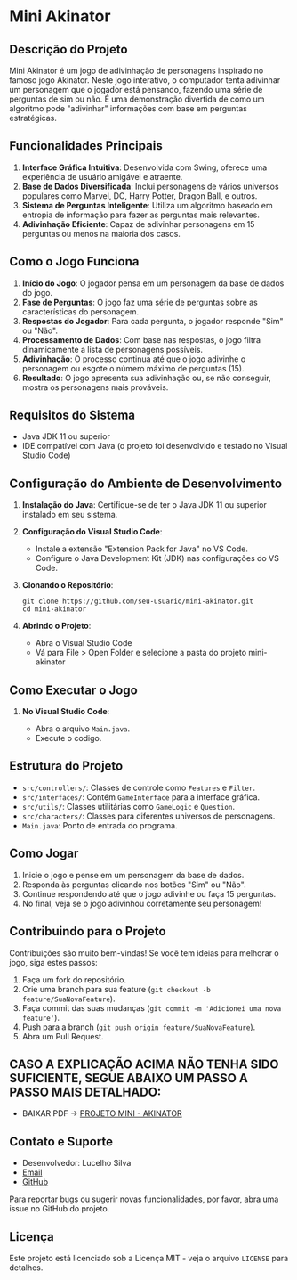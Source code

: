 # Mini Akinator

## Descrição do Projeto

Mini Akinator é um jogo de adivinhação de personagens inspirado no famoso jogo Akinator. Neste jogo interativo, o computador tenta adivinhar um personagem que o jogador está pensando, fazendo uma série de perguntas de sim ou não. É uma demonstração divertida de como um algoritmo pode "adivinhar" informações com base em perguntas estratégicas.

## Funcionalidades Principais

1. **Interface Gráfica Intuitiva**: Desenvolvida com Swing, oferece uma experiência de usuário amigável e atraente.
2. **Base de Dados Diversificada**: Inclui personagens de vários universos populares como Marvel, DC, Harry Potter, Dragon Ball, e outros.
3. **Sistema de Perguntas Inteligente**: Utiliza um algoritmo baseado em entropia de informação para fazer as perguntas mais relevantes.
4. **Adivinhação Eficiente**: Capaz de adivinhar personagens em 15 perguntas ou menos na maioria dos casos.

## Como o Jogo Funciona

1. **Início do Jogo**: O jogador pensa em um personagem da base de dados do jogo.
2. **Fase de Perguntas**: O jogo faz uma série de perguntas sobre as características do personagem.
3. **Respostas do Jogador**: Para cada pergunta, o jogador responde "Sim" ou "Não".
4. **Processamento de Dados**: Com base nas respostas, o jogo filtra dinamicamente a lista de personagens possíveis.
5. **Adivinhação**: O processo continua até que o jogo adivinhe o personagem ou esgote o número máximo de perguntas (15).
6. **Resultado**: O jogo apresenta sua adivinhação ou, se não conseguir, mostra os personagens mais prováveis.

## Requisitos do Sistema

- Java JDK 11 ou superior
- IDE compatível com Java (o projeto foi desenvolvido e testado no Visual Studio Code)

## Configuração do Ambiente de Desenvolvimento

1. **Instalação do Java**: Certifique-se de ter o Java JDK 11 ou superior instalado em seu sistema.

2. **Configuração do Visual Studio Code**:

   - Instale a extensão "Extension Pack for Java" no VS Code.
   - Configure o Java Development Kit (JDK) nas configurações do VS Code.

3. **Clonando o Repositório**:

   ```
   git clone https://github.com/seu-usuario/mini-akinator.git
   cd mini-akinator
   ```

4. **Abrindo o Projeto**:
   - Abra o Visual Studio Code
   - Vá para File > Open Folder e selecione a pasta do projeto mini-akinator

## Como Executar o Jogo

1. **No Visual Studio Code**:

   - Abra o arquivo `Main.java`.
   - Execute o codigo.

## Estrutura do Projeto

- `src/controllers/`: Classes de controle como `Features` e `Filter`.
- `src/interfaces/`: Contém `GameInterface` para a interface gráfica.
- `src/utils/`: Classes utilitárias como `GameLogic` e `Question`.
- `src/characters/`: Classes para diferentes universos de personagens.
- `Main.java`: Ponto de entrada do programa.

## Como Jogar

1. Inicie o jogo e pense em um personagem da base de dados.
2. Responda às perguntas clicando nos botões "Sim" ou "Não".
3. Continue respondendo até que o jogo adivinhe ou faça 15 perguntas.
4. No final, veja se o jogo adivinhou corretamente seu personagem!

## Contribuindo para o Projeto

Contribuições são muito bem-vindas! Se você tem ideias para melhorar o jogo, siga estes passos:

1. Faça um fork do repositório.
2. Crie uma branch para sua feature (`git checkout -b feature/SuaNovaFeature`).
3. Faça commit das suas mudanças (`git commit -m 'Adicionei uma nova feature'`).
4. Push para a branch (`git push origin feature/SuaNovaFeature`).
5. Abra um Pull Request.

## CASO A EXPLICAÇÃO ACIMA NÃO TENHA SIDO SUFICIENTE, SEGUE ABAIXO UM PASSO A PASSO MAIS DETALHADO:

- BAIXAR PDF -> [PROJETO MINI - AKINATOR](./PROJETO%20MINI%20-%20AKINATOR.pdf)

## Contato e Suporte

- Desenvolvedor: Lucelho Silva
- [Email](lucelhosilva@elystech.com.br)
- [GitHub](https://github.com/lucelhosilva)

Para reportar bugs ou sugerir novas funcionalidades, por favor, abra uma issue no GitHub do projeto.

## Licença

Este projeto está licenciado sob a Licença MIT - veja o arquivo `LICENSE` para detalhes.
